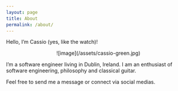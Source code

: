 ```yaml
---
layout: page
title: About
permalink: /about/
---
```

Hello, I’m Cassio (yes, like the watch)!

<p align="center">
    ![image](/assets/cassio-green.jpg)
</p>

I’m a software engineer living in Dublin, Ireland. I am an enthusiast of software engineering, philosophy and classical guitar.

Feel free to send me a message or connect via social medias.